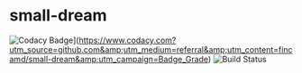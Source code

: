 # small-dream

![Codacy Badge](https://app.codacy.com/project/badge/Grade/2c6836e296284894840b2c24de521f3a)](https://www.codacy.com?utm_source=github.com&amp;utm_medium=referral&amp;utm_content=fincamd/small-dream&amp;utm_campaign=Badge_Grade)
![Build Status](https://travis-ci.com/AdrianPerezManso/small-dream.svg?token=rhUgP6geD8Lxq8unhqvJ&branch=master)
